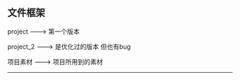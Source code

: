 ## 文件框架

project      ---> 第一个版本

project_2      ---> 是优化过的版本
								但也有bug

项目素材 	--->	项目所用到的素材

---

